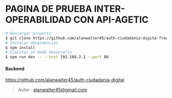 # PAGINA DE PRUEBA INTER-OPERABILIDAD CON API-AGETIC

```sh
# Descargar proyecto
$ git clone https://github.com/alanwalter45/auth-ciudadania-digita-front.git
# Instalar dependencias
$ npm install
# Ejecutar en modo desarrollo
$ npm run dev -- --host 192.168.2.1 --port 80

```
#### Backend

https://github.com/alanwalter45/auth-ciudadania-digital

> Autor : alanwalter45@gmail.com